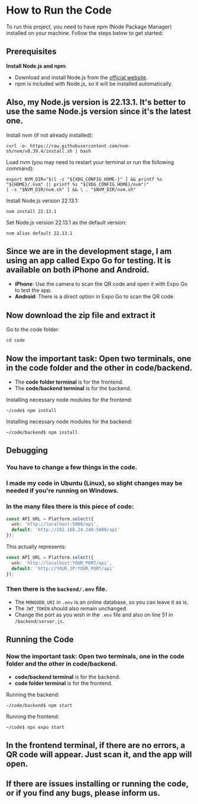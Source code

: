 # How to Run the Code

To run this project, you need to have npm (Node Package Manager) installed on your machine. Follow the steps below to get started:

## Prerequisites

**Install Node.js and npm**:
   - Download and install Node.js from the [official website](https://nodejs.org/).
   - npm is included with Node.js, so it will be installed automatically.

## Also, my Node.js version is 22.13.1. It's better to use the same Node.js version since it's the latest one.

Install nvm (if not already installed):
```
curl -o- https://raw.githubusercontent.com/nvm-sh/nvm/v0.39.4/install.sh | bash
```

Load nvm (you may need to restart your terminal or run the following command):
```
export NVM_DIR="$([ -z "${XDG_CONFIG_HOME-}" ] && printf %s "${HOME}/.nvm" || printf %s "${XDG_CONFIG_HOME}/nvm")"
[ -s "$NVM_DIR/nvm.sh" ] && \ . "$NVM_DIR/nvm.sh"
```

Install Node.js version 22.13.1:
```
nvm install 22.13.1
```

Set Node.js version 22.13.1 as the default version:
```
nvm alias default 22.13.1
```

## Since we are in the development stage, I am using an app called Expo Go for testing. It is available on both iPhone and Android.

- **iPhone**: Use the camera to scan the QR code and open it with Expo Go to test the app.
- **Android**: There is a direct option in Expo Go to scan the QR code.

## Now download the zip file and extract it
Go to the code folder:
```
cd code
```

## Now the important task: Open two terminals, one in the code folder and the other in code/backend.
- The **code folder terminal** is for the frontend.
- The **code/backend terminal** is for the backend.

Installing necessary node modules for the frontend:
```
~/code$ npm install
```

Installing necessary node modules for the backend:
```
~/code/backend$ npm install
```

## Debugging
### You have to change a few things in the code.
### I made my code in Ubuntu (Linux), so slight changes may be needed if you're running on Windows.

### In the many files there is this piece of code:
```javascript
const API_URL = Platform.select({
  web: 'http://localhost:5000/api',
  default: 'http://192.168.24.240:5000/api'  
});
```
This actually represents:
```javascript
const API_URL = Platform.select({
  web: 'http://localhost:YOUR_PORT/api',
  default: 'http://YOUR_IP:YOUR_PORT/api'
});
```

### Then there is the `backend/.env` file.
- The `MONGODB_URI` in `.env` is an online database, so you can leave it as is.
- The `JWT_TOKEN` should also remain unchanged.
- Change the port as you wish in the `.env` file and also on line 51 in `/backend/server.js`.

## Running the Code
### Now the important task: Open two terminals, one in the code folder and the other in code/backend.
- **code/backend terminal** is for the backend.
- **code folder terminal** is for the frontend.

Running the backend:
```
~/code/backend$ npm start
```

Running the frontend:
```
~/code$ npx expo start
```

## In the frontend terminal, if there are no errors, a QR code will appear. Just scan it, and the app will open.

## If there are issues installing or running the code, or if you find any bugs, please inform us.

